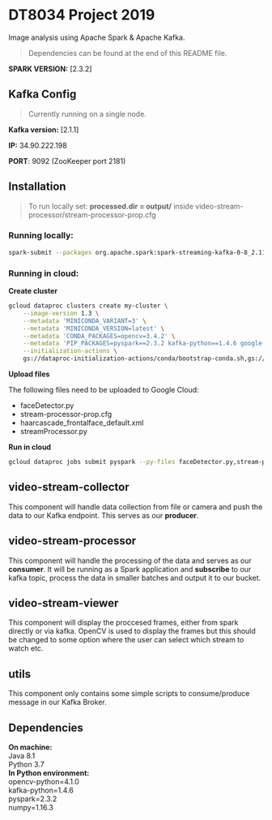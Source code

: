 # DT8034 Project 2019
Image analysis using Apache Spark & Apache Kafka.

> Dependencies can be found at the end of this README file.

**SPARK VERSION:** [2.3.2]

## Kafka Config
> Currently running on a single node.

**Kafka version:** [2.1.1] 

**IP:** 34.90.222.198 

**PORT**: 9092 (ZooKeeper port 2181)

## Installation

> To run locally set: **processed.dir = output/** inside video-stream-processor/stream-processor-prop.cfg  
### Running locally:
```bash
spark-submit --packages org.apache.spark:spark-streaming-kafka-0-8_2.11:2.3.2 streamProcessor.py
```

### Running in cloud:

**Create cluster**

```bash
gcloud dataproc clusters create my-cluster \
    --image-version 1.3 \
    --metadata 'MINICONDA_VARIANT=3' \
    --metadata 'MINICONDA_VERSION=latest' \
    --metadata 'CONDA_PACKAGES=opencv=3.4.2' \
    --metadata 'PIP_PACKAGES=pyspark==2.3.2 kafka-python==1.4.6 google-cloud-storage==1.15.0' \
    --initialization-actions \
    gs://dataproc-initialization-actions/conda/bootstrap-conda.sh,gs://dataproc-initialization-actions/conda/install-conda-env.sh
```

**Upload files**

The following files need to be uploaded to Google Cloud: 
* faceDetector.py 
* stream-processor-prop.cfg 
* haarcascade_frontalface_default.xml 
* streamProcessor.py 

**Run in cloud**
```bash
gcloud dataproc jobs submit pyspark --py-files faceDetector.py,stream-processor-prop.cfg,haarcascade_frontalface_default.xml streamProcessor.py --cluster=my-cluster --properties spark.jars.packages=org.apache.spark:spark-streaming-kafka-0-8_2.11:2.3.2
```


## video-stream-collector

This component will handle data collection from file or camera and push the data to our Kafka endpoint. This serves as our **producer**. 

## video-stream-processor

This component will handle the processing of the data and serves as our **consumer**. It will be running as a Spark application and **subscribe** to our kafka topic, process the data in smaller batches and output it to our bucket. 

## video-stream-viewer

This component will display the proccesed frames, either from spark directly or via kafka. OpenCV is used to display the frames but this should be changed to some option where the user can select which stream to watch etc.

## utils

This component only contains some simple scripts to consume/produce message in our Kafka Broker. 

## Dependencies
**On machine:**  
Java 8.1  
Python 3.7  
**In Python environment:**  
opencv-python=4.1.0  
kafka-python=1.4.6  
pyspark=2.3.2  
numpy=1.16.3  
